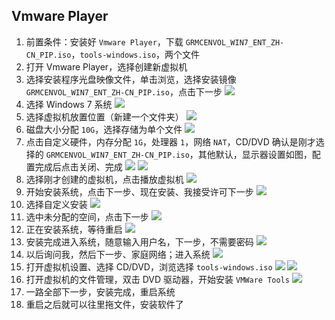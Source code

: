 ## Vmware Player

1. 前置条件：安装好 `Vmware Player`，下载 `GRMCENVOL_WIN7_ENT_ZH-CN_PIP.iso`，`tools-windows.iso`，两个文件
1. 打开 Vmware Player，选择创建新虚拟机
1. 选择安装程序光盘映像文件，单击浏览，选择安装镜像 `GRMCENVOL_WIN7_ENT_ZH-CN_PIP.iso`，点击下一步
   ![](./images/vmware/image.png)
1. 选择 Windows 7 系统
   ![](./images/vmware/os.png)
1. 选择虚拟机放置位置（新建一个文件夹）
   ![](./images/vmware/location.png)
1. 磁盘大小分配 `10G`，选择存储为单个文件
   ![](./images/vmware/disk.png)
1. 点击自定义硬件，内存分配 `1G`，处理器 `1`，网络 `NAT`，CD/DVD 确认是刚才选择的 `GRMCENVOL_WIN7_ENT_ZH-CN_PIP.iso`，其他默认，显示器设置如图，配置完成后点击关闭、完成
   ![](./images/vmware/hardware.png)
   ![](./images/vmware/hardware-image.png)
1. 选择刚才创建的虚拟机，点击播放虚拟机
   ![](./images/vmware/main.png)
1. 开始安装系统，点击下一步、现在安装、我接受许可下一步
   ![](./images/vmware/win7start.png)
1. 选择自定义安装
   ![](./images/vmware/win7option.png)
1. 选中未分配的空间，点击下一步
   ![](./images/vmware/win7install.png)
1. 正在安装系统，等待重启
   ![](./images/vmware/win7installing.png)
1. 安装完成进入系统，随意输入用户名，下一步，不需要密码
   ![](./images/vmware/win7done.png)
1. 以后询问我，然后下一步、家庭网络；进入系统
   ![](./images/vmware/win7later.png)
1. 打开虚拟机设置、选择 CD/DVD，浏览选择 `tools-windows.iso`
   ![](./images/vmware/vmoption.png)
   ![](./images/vmware/vmtools.png)
1. 打开虚拟机的文件管理，双击 DVD 驱动器，开始安装 `VMWare Tools`
   ![](./images/vmware/vmtoolsinstall.png)
1. 一路全部下一步，安装完成，重启系统
1. 重启之后就可以往里拖文件，安装软件了
